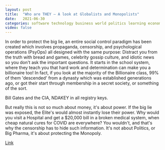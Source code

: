 ```yaml
---
layout: post
title:  "Who are THEY – A look at Globalists and Monopolists"
date:   2021-06-30
categories: software technology business world politics learning economics
video: false
---
```


In order to protect the big lie, an entire social control paradigm has been created which involves propaganda, censorship, and psychological operations (PsyOps) all designed with the same purpose: Distract you from the truth with bread and games, celebrity gossip culture, and idiotic news so you don't ask the important questions.  It starts in the school system, where they teach you that hard work and determination can make you a billionaire too!  In fact, if you look at the majority of the Billionaire class, 99% of them 'descended' from a dynasty which was established generations ago, or got their start through membership in a secret society, or something of the sort.

Bill Gates and the CIA, NDAKEY in all registry keys.

But really this is not so much about money, it's about power.  If the big lie was exposed, the Elite's would almost instantly lose their power.  Why would you visit a Hospital and get a $20,000 bill in a broken medical system, when cheap natural cures for COVID are everywhere?  You wouldn't, and that's why the censorship has to hide such information.  It's not about Politics, or Big Pharma, it's about protecting the Monopoly.

[Link](//www.zerohedge.com/news/2021-07-05/who-are-they-look-globalists-and-monopolists)

